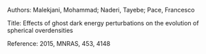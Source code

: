 Authors:   Malekjani, Mohammad; Naderi, Tayebe; Pace, Francesco

Title:     Effects of ghost dark energy perturbations on the evolution of spherical overdensities

Reference: 2015, MNRAS, 453, 4148
